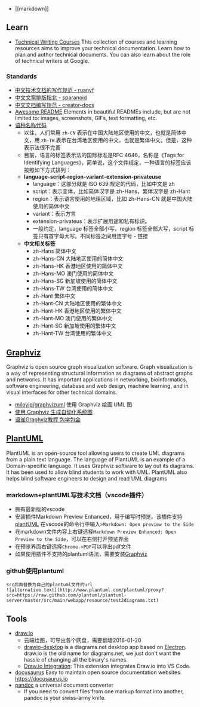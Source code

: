 - [[markdown]]



## Learn
- [Technical Writing Courses](https://developers.google.com/tech-writing) This collection of courses and learning resources aims to improve your technical documentation. Learn how to plan and author technical documents. You can also learn about the role of technical writers at Google.

### Standards
- [中文技术文档的写作规范 - ruanyf](https://github.com/ruanyf/document-style-guide)
- [中文文案排版指北 - sparanoid](https://github.com/sparanoid/chinese-copywriting-guidelines)
- [中文文档编写规范 - creator-docs](https://github.com/cocos-creator/creator-docs/blob/v2.2/zh/CONTRIBUTING.md)
- [Awesome README](https://github.com/matiassingers/awesome-readme) Elements in beautiful READMEs include, but are not limited to: images, screenshots, GIFs, text formatting, etc.
- [语种名称代码](http://www.ruanyifeng.com/blog/2008/02/codes_for_language_names.html)
  - 以往，人们常用 `zh-CN` 表示在中国大陆地区使用的中文，也就是简体中文，用 `zh-TW` 表示在台湾地区使用的中文，也就是繁体中文。但是，这种表示法很不完善
  - 目前，语言的标签表示法的国际标准是RFC 4646，名称是《Tags for Identifying Languages》，简单说，这个文件规定，一种语言的标签应该按照如下方式排列：
  - **language-script-region-variant-extension-privateuse**
    - language：这部分就是 ISO 639 规定的代码，比如中文是 zh
    - script：表示变体，比如简体汉字是 zh-Hans，繁体汉字是 zh-Hant
    - region：表示语言使用的地理区域，比如 zh-Hans-CN 就是中国大陆使用的简体中文
    - variant：表示方言
    - extension-privateus：表示扩展用途和私有标识。
    - 一般约定，language 标签全部小写，region 标签全部大写，script 标签只有首字母大写。不同标签之间用连字号 - 链接
  - **中文相关标签**
    - zh-Hans 简体中文
    - zh-Hans-CN 大陆地区使用的简体中文
    - zh-Hans-HK 香港地区使用的简体中文
    - zh-Hans-MO 澳门使用的简体中文
    - zh-Hans-SG 新加坡使用的简体中文
    - zh-Hans-TW 台湾使用的简体中文
    - zh-Hant 繁体中文
    - zh-Hant-CN 大陆地区使用的繁体中文
    - zh-Hant-HK 香港地区使用的繁体中文
    - zh-Hant-MO 澳门使用的繁体中文
    - zh-Hant-SG 新加坡使用的繁体中文
    - zh-Hant-TW 台湾使用的繁体中文



## [Graphviz](http://www.graphviz.org/)
Graphviz is open source graph visualization software. Graph visualization is a way of representing structural information as diagrams of abstract graphs and networks. It has important applications in networking, bioinformatics,  software engineering, database and web design, machine learning, and in visual interfaces for other technical domains. 
- [miloyip/graphvizuml](https://github.com/miloyip/graphvizuml) 使用 Graphviz 绘画 UML 图
- [使用 Graphviz 生成自动化系统图](http://www.ibm.com/developerworks/cn/aix/library/au-aix-graphviz/)
- [语雀Graphviz教程 包学包会](https://www.yuque.com/wangdd/blog/llkmi5)



## [PlantUML](http://plantuml.com/)
PlantUML is an open-source tool allowing users to create UML diagrams from a plain text language. The language of PlantUML is an example of a Domain-specific language. It uses Graphviz software to lay out its diagrams. It has been used to allow blind students to work with UML. PlantUML also helps blind software engineers to design and read UML diagrams

### markdown+plantUML写技术文档（vscode插件）
- 拥有最新版的vscode
- 安装插件Markdown Preview Enhanced，用于编写时预览。该插件支持[plantUML](http://plantuml.com/zh)
  在vscode的命令行中输入` >Markdown: Open preview to the Side `
- 在markdown文件内容上右键选择` Markdown Preview Enhanced: Open Preview to the Side `，可以在右侧打开预览界面
- 在预览界面右键选择` Chrome->PDF `可以导出pdf文件
- 如果使用插件不支持的plantuml语法，需要安装[Graphviz](http://www.graphviz.org/download)

### github使用plantuml
```
src后面替换为自己的plantuml文件的url
![alternative text](http://www.plantuml.com/plantuml/proxy?src=https://raw.github.com/plantuml/plantuml-server/master/src/main/webapp/resource/test2diagrams.txt)
```



## Tools
- [draw.io](https://www.draw.io/)
  - 云端绘图，可导出各个网盘，需要翻墙2016-01-20
  - [drawio-desktop](https://github.com/jgraph/drawio-desktop) is a diagrams.net desktop app based on [Electron](https://electronjs.org/). draw.io is the old name for diagrams.net, we just don't want the hassle of changing all the binary's names.
  - [Draw.io Integration](https://marketplace.visualstudio.com/items?itemName=hediet.vscode-drawio): This extension integrates Draw.io into VS Code. 
- [docusaurus](https://github.com/facebook/docusaurus) Easy to maintain open source documentation websites. https://docusaurus.io
- [pandoc](https://pandoc.org/) a universal document converter
  - If you need to convert files from one markup format into another, pandoc is your swiss-army knife.

